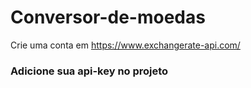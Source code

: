 # Conversor-de-moedas ###
Crie uma conta em https://www.exchangerate-api.com/
### Adicione sua api-key no projeto
